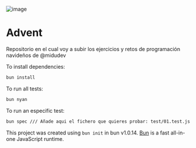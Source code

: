 ![image](https://github.com/maopadev/advent/assets/72912622/ecbc4ee1-d982-4b88-ae88-950591e28295)

# Advent

Repositorio en el cual voy a subir los ejercicios y retos de programación navideños 
de @midudev

To install dependencies:
```bash
bun install
```

To run all tests:
```bash
bun nyan
```

To run an especific test:
```bash
bun spec /// Añade aqui el fichero que quieres probar: test/01.test.js
```

This project was created using `bun init` in bun v1.0.14. [Bun](https://bun.sh) is a fast all-in-one JavaScript runtime.

